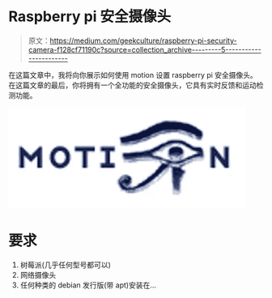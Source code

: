 # Raspberry pi 安全摄像头

> 原文：<https://medium.com/geekculture/raspberry-pi-security-camera-f128cf71190c?source=collection_archive---------5----------------------->

在这篇文章中，我将向你展示如何使用 motion 设置 raspberry pi 安全摄像头。在这篇文章的最后，你将拥有一个全功能的安全摄像头，它具有实时反馈和运动检测功能。

![](img/94a0a86772eb56561b09446727091edb.png)

# 要求

1.  树莓派(几乎任何型号都可以)
2.  网络摄像头
3.  任何种类的 debian 发行版(带 apt)安装在…